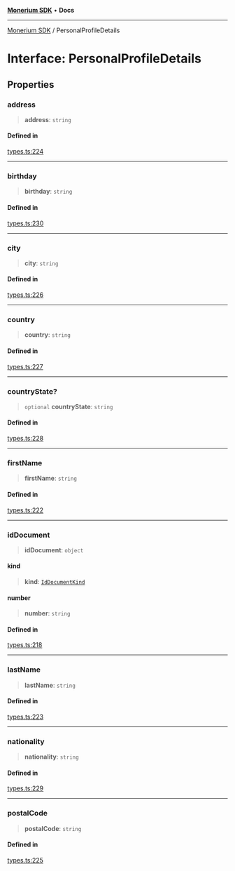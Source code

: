 [**Monerium SDK**](../README.md) • **Docs**

***

[Monerium SDK](../README.md) / PersonalProfileDetails

# Interface: PersonalProfileDetails

## Properties

### address

> **address**: `string`

#### Defined in

[types.ts:224](https://github.com/monerium/js-monorepo/blob/main/packages/sdk/src/types.ts#L224)

***

### birthday

> **birthday**: `string`

#### Defined in

[types.ts:230](https://github.com/monerium/js-monorepo/blob/main/packages/sdk/src/types.ts#L230)

***

### city

> **city**: `string`

#### Defined in

[types.ts:226](https://github.com/monerium/js-monorepo/blob/main/packages/sdk/src/types.ts#L226)

***

### country

> **country**: `string`

#### Defined in

[types.ts:227](https://github.com/monerium/js-monorepo/blob/main/packages/sdk/src/types.ts#L227)

***

### countryState?

> `optional` **countryState**: `string`

#### Defined in

[types.ts:228](https://github.com/monerium/js-monorepo/blob/main/packages/sdk/src/types.ts#L228)

***

### firstName

> **firstName**: `string`

#### Defined in

[types.ts:222](https://github.com/monerium/js-monorepo/blob/main/packages/sdk/src/types.ts#L222)

***

### idDocument

> **idDocument**: `object`

#### kind

> **kind**: [`IdDocumentKind`](../enumerations/IdDocumentKind.md)

#### number

> **number**: `string`

#### Defined in

[types.ts:218](https://github.com/monerium/js-monorepo/blob/main/packages/sdk/src/types.ts#L218)

***

### lastName

> **lastName**: `string`

#### Defined in

[types.ts:223](https://github.com/monerium/js-monorepo/blob/main/packages/sdk/src/types.ts#L223)

***

### nationality

> **nationality**: `string`

#### Defined in

[types.ts:229](https://github.com/monerium/js-monorepo/blob/main/packages/sdk/src/types.ts#L229)

***

### postalCode

> **postalCode**: `string`

#### Defined in

[types.ts:225](https://github.com/monerium/js-monorepo/blob/main/packages/sdk/src/types.ts#L225)
